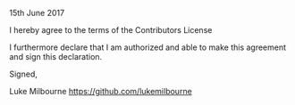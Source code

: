 15th June 2017

I hereby agree to the terms of the Contributors License

I furthermore declare that I am authorized and able to make this
agreement and sign this declaration.

Signed,

Luke Milbourne
https://github.com/lukemilbourne
